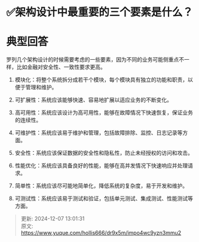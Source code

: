 # ✅架构设计中最重要的三个要素是什么？

# 典型回答


罗列几个架构设计的时候需要考虑的一些要素，因为不同的业务可能侧重点不一样，比如金融对安全性、一致性要求更高。



1. 模块化：将整个系统拆分成若干个模块，每个模块具有独立的功能和职责，以便于管理和维护。



2. 可扩展性：系统应该能够快速、容易地扩展以适应业务的不断变化。



3. 高可用性：系统应该设计为高可用性，能够在故障情况下快速恢复，保证业务的连续性。



4. 可维护性：系统应该易于维护和管理，包括故障排除、监控、日志记录等方面。



5. 安全性：系统应该保证数据的安全性和隐私性，防止未经授权的访问和攻击。



6. 性能优化：系统应该具备良好的性能，能够在高并发情况下快速响应并处理请求。



7. 简单性：系统应该尽可能地简单化，降低系统的复杂度，易于开发和维护。



8. 可测试性：系统应该易于测试和验证，包括单元测试、集成测试、性能测试等方面。



> 更新: 2024-12-07 13:01:31  
> 原文: <https://www.yuque.com/hollis666/dr9x5m/impo4wc9yzn3mmu2>